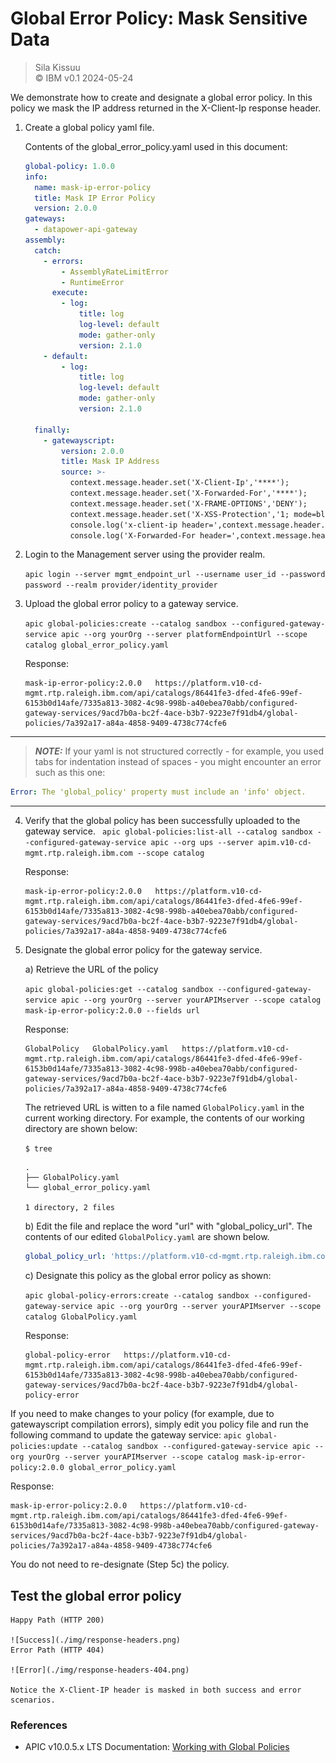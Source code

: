 # Global Error Policy: Mask Sensitive Data   
> Sila Kissuu  
>  &copy; IBM v0.1  2024-05-24   

We demonstrate how to create and designate a global error policy. In this policy we mask the IP address returned in the X-Client-Ip response header.

1. Create a global policy yaml file.

    Contents of the global_error_policy.yaml used in this document:

    ```yaml
    global-policy: 1.0.0
    info:
      name: mask-ip-error-policy
      title: Mask IP Error Policy
      version: 2.0.0
    gateways:
      - datapower-api-gateway
    assembly:
      catch:
        - errors:
            - AssemblyRateLimitError
            - RuntimeError
          execute:
            - log:
                title: log
                log-level: default
                mode: gather-only
                version: 2.1.0
        - default:
            - log:
                title: log
                log-level: default
                mode: gather-only
                version: 2.1.0

      finally:
        - gatewayscript:
            version: 2.0.0
            title: Mask IP Address
            source: >-
              context.message.header.set('X-Client-Ip','****');
              context.message.header.set('X-Forwarded-For','****');
              context.message.header.set('X-FRAME-OPTIONS','DENY');
              context.message.header.set('X-XSS-Protection','1; mode=block');
              console.log('x-client-ip header=',context.message.header.get('X-Client-Ip'));
              console.log('X-Forwarded-For header=',context.message.header.get('X-Forwarded-For'));
    ```

2. Login to the Management server using the provider realm.

    `apic login --server mgmt_endpoint_url --username user_id --password password --realm provider/identity_provider`

3. Upload the global error policy to a gateway service.

    `apic global-policies:create --catalog sandbox --configured-gateway-service apic --org yourOrg --server platformEndpointUrl --scope catalog global_error_policy.yaml`

    Response:
    ```
    mask-ip-error-policy:2.0.0   https://platform.v10-cd-mgmt.rtp.raleigh.ibm.com/api/catalogs/86441fe3-dfed-4fe6-99ef-6153b0d14afe/7335a813-3082-4c98-998b-a40ebea70abb/configured-gateway-services/9acd7b0a-bc2f-4ace-b3b7-9223e7f91db4/global-policies/7a392a17-a84a-4858-9409-4738c774cfe6
    ```
---
> **_NOTE:_**
If your yaml is not structured correctly - for example, you used tabs for indentation instead of spaces - you might encounter an error such as this one:

```yaml
Error: The 'global_policy' property must include an 'info' object.
```

---
4. Verify that the global policy has been successfully uploaded to the gateway service.
` apic global-policies:list-all --catalog sandbox --configured-gateway-service apic --org ups --server apim.v10-cd-mgmt.rtp.raleigh.ibm.com --scope catalog`

    Response: 
    ```
    mask-ip-error-policy:2.0.0   https://platform.v10-cd-mgmt.rtp.raleigh.ibm.com/api/catalogs/86441fe3-dfed-4fe6-99ef-6153b0d14afe/7335a813-3082-4c98-998b-a40ebea70abb/configured-gateway-services/9acd7b0a-bc2f-4ace-b3b7-9223e7f91db4/global-policies/7a392a17-a84a-4858-9409-4738c774cfe6
    ```


5. Designate the global error policy for the gateway service.
  
   a) Retrieve the URL of the policy

    `apic global-policies:get --catalog sandbox --configured-gateway-service apic --org yourOrg --server yourAPIMserver --scope catalog mask-ip-error-policy:2.0.0 --fields url`

    Response:

    ```
    GlobalPolicy   GlobalPolicy.yaml   https://platform.v10-cd-mgmt.rtp.raleigh.ibm.com/api/catalogs/86441fe3-dfed-4fe6-99ef-6153b0d14afe/7335a813-3082-4c98-998b-a40ebea70abb/configured-gateway-services/9acd7b0a-bc2f-4ace-b3b7-9223e7f91db4/global-policies/7a392a17-a84a-4858-9409-4738c774cfe6
    ```
    The retrieved URL is witten to a file named `GlobalPolicy.yaml` in the current working directory. For example, the contents of our working directory are shown below:

    `$ tree`
    ```
    .
    ├── GlobalPolicy.yaml
    └── global_error_policy.yaml

    1 directory, 2 files
    ```
    b) Edit the file and replace the word "url" with "global_policy_url". The contents of our edited `GlobalPolicy.yaml` are shown below. 
    ```yaml
    global_policy_url: 'https://platform.v10-cd-mgmt.rtp.raleigh.ibm.com/api/catalogs/86441fe3-dfed-4fe6-99ef-6153b0d14afe/7335a813-3082-4c98-998b-a40ebea70abb/configured-gateway-services/9acd7b0a-bc2f-4ace-b3b7-9223e7f91db4/global-policies/7a392a17-a84a-4858-9409-4738c774cfe6'
    ```


    c) Designate this policy as the global error policy as shown:

    `apic global-policy-errors:create --catalog sandbox --configured-gateway-service apic --org yourOrg --server yourAPIMserver --scope catalog GlobalPolicy.yaml`

    Response:

    ```
    global-policy-error   https://platform.v10-cd-mgmt.rtp.raleigh.ibm.com/api/catalogs/86441fe3-dfed-4fe6-99ef-6153b0d14afe/7335a813-3082-4c98-998b-a40ebea70abb/configured-gateway-services/9acd7b0a-bc2f-4ace-b3b7-9223e7f91db4/global-policy-error
    ```

If you need to make changes to your policy (for example, due to gatewayscript compilation errors), simply edit you policy file and run the following command to update the gateway service:
`apic global-policies:update --catalog sandbox --configured-gateway-service apic --org yourOrg --server yourAPIMserver --scope catalog mask-ip-error-policy:2.0.0 global_error_policy.yaml`

Response:

```
mask-ip-error-policy:2.0.0   https://platform.v10-cd-mgmt.rtp.raleigh.ibm.com/api/catalogs/86441fe3-dfed-4fe6-99ef-6153b0d14afe/7335a813-3082-4c98-998b-a40ebea70abb/configured-gateway-services/9acd7b0a-bc2f-4ace-b3b7-9223e7f91db4/global-policies/7a392a17-a84a-4858-9409-4738c774cfe6
```

You do not need to re-designate (Step 5c) the policy.

## Test the global error policy

    Happy Path (HTTP 200)

    ![Success](./img/response-headers.png)
    Error Path (HTTP 404)

    ![Error](./img/response-headers-404.png)

    Notice the X-Client-IP header is masked in both success and error scenarios.
### References
- APIC v10.0.5.x LTS Documentation: [Working with Global Policies](https://www.ibm.com/docs/en/api-connect/10.0.5.x_lts?topic=applications-working-global-policies)
